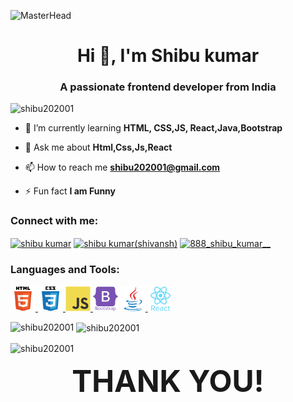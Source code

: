 
![MasterHead](https://th.bing.com/th/id/R.079098a202abbf9d750764084e2750c1?rik=I3m74uyf2WKUeA&riu=http%3a%2f%2fwww.concerninfotech.com%2fimages%2faboutus_banner.png&ehk=4D12K21dXf%2bnGwQFthNRqFeCC9aiOZplXDPQdJe%2fKok%3d&risl=&pid=ImgRaw&r=0)
<h1 align="center">Hi 👋, I'm Shibu kumar</h1>
<h3 align="center">A passionate frontend developer from India</h3>
<img align="right" alt=""Coding" width="400" src="https://cdn.dribbble.com/users/1162077/screenshots/3848914/programmer.gif">


<p align="left"> <img src="https://komarev.com/ghpvc/?username=shibu202001&label=Profile%20views&color=0e75b6&style=flat" alt="shibu202001" /> </p>

- 🌱 I’m currently learning **HTML, CSS,JS, React,Java,Bootstrap**

- 💬 Ask me about **Html,Css,Js,React**

- 📫 How to reach me **shibu202001@gmail.com**

- ⚡ Fun fact **I am Funny**

<h3 align="left">Connect with me:</h3>
<p align="left">
<a href="https://linkedin.com/in/shibu kumar" target="blank"><img align="center" src="https://raw.githubusercontent.com/rahuldkjain/github-profile-readme-generator/master/src/images/icons/Social/linked-in-alt.svg" alt="shibu kumar" height="30" width="40" /></a>
<a href="https://fb.com/shibu kumar(shivansh)" target="blank"><img align="center" src="https://raw.githubusercontent.com/rahuldkjain/github-profile-readme-generator/master/src/images/icons/Social/facebook.svg" alt="shibu kumar(shivansh)" height="30" width="40" /></a>
<a href="https://instagram.com/888_shibu_kumar__" target="blank"><img align="center" src="https://raw.githubusercontent.com/rahuldkjain/github-profile-readme-generator/master/src/images/icons/Social/instagram.svg" alt="888_shibu_kumar__" height="30" width="40" /></a>
</p>

<h3 align="left">Languages and Tools:</h3>
<p align="left"> 
<a href="https://www.w3.org/html/" target="_blank" rel="noreferrer"> <img src="https://raw.githubusercontent.com/devicons/devicon/master/icons/html5/html5-original-wordmark.svg" alt="html5" width="40" height="40"/> </a>     <a href="https://www.w3schools.com/css/" target="_blank" rel="noreferrer"> <img src="https://raw.githubusercontent.com/devicons/devicon/master/icons/css3/css3-original-wordmark.svg" alt="css3" width="40" height="40"/> </a>
<a href="https://developer.mozilla.org/en-US/docs/Web/JavaScript" target="_blank" rel="noreferrer"> <img src="https://raw.githubusercontent.com/devicons/devicon/master/icons/javascript/javascript-original.svg" alt="javascript" width="40" height="40"/> </a>
<a href="https://getbootstrap.com" target="_blank" rel="noreferrer"> <img src="https://raw.githubusercontent.com/devicons/devicon/master/icons/bootstrap/bootstrap-plain-wordmark.svg" alt="bootstrap" width="40" height="40"/></a>   <a href="https://www.java.com" target="_blank" rel="noreferrer"> <img src="https://raw.githubusercontent.com/devicons/devicon/master/icons/java/java-original.svg" alt="java" width="40" height="40"/> </a>   <a href="https://reactjs.org/" target="_blank" rel="noreferrer"> <img src="https://raw.githubusercontent.com/devicons/devicon/master/icons/react/react-original-wordmark.svg" alt="react" width="40" height="40"/> </a> </p>

<p><img align="left" src="https://github-readme-stats.vercel.app/api/top-langs?username=shibu202001&show_icons=true&locale=en&layout=compact" alt="shibu202001" /></p>

<p>&nbsp;<img align="center" src="https://github-readme-stats.vercel.app/api?username=shibu202001&show_icons=true&locale=en" alt="shibu202001" /></p>

<p><img align="center" src="https://github-readme-streak-stats.herokuapp.com/?user=shibu202001&" alt="shibu202001" /></p>
<footer>
    <center><B><FONT SIZE="25PX">THANK YOU!</FONT></B></center>
</footer>
